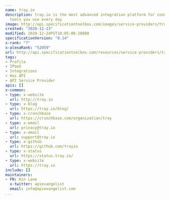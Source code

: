 ```yaml
---
name: tray.io
description: tray.io is the most advanced integration platform for connecting up the
  tools you use every day
image: http://api.specificationtoolbox.com/images/service-providers/tray-io.jpg
created: "2020-12-23"
modified: 2020-12-24PST10:05:00-28800
specificationVersion: "0.14"
x-rank: "7"
x-alexaRank: "52059"
url: http://api.specificationtoolbox.com/resources/service-providers/tray-io/
tags:
- Profile
- IPaaS
- Integrations
- Has API
- API Service Provider
apis: []
x-common:
- type: x-website
  url: http://tray.io
- type: x-blog
  url: https://tray.io/blog/
- type: x-crunchbase
  url: https://crunchbase.com/organization/tray
- type: x-email
  url: privacy@tray.io
- type: x-email
  url: support@tray.io
- type: x-github
  url: https://github.com/trayio
- type: x-status
  url: https://status.tray.io/
- type: x-website
  url: https://tray.io
include: []
maintainers:
- FN: Kin Lane
  x-twitter: apievangelist
  email: info@apievangelist.com
...
```

